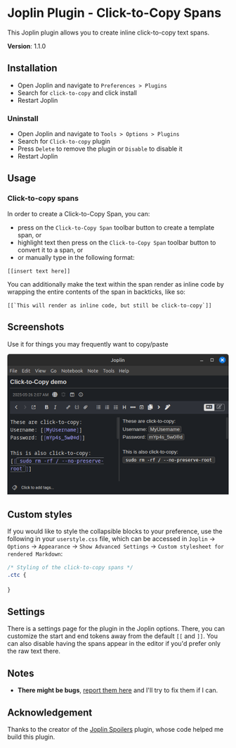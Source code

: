# Joplin Plugin - Click-to-Copy Spans

This Joplin plugin allows you to create inline click-to-copy text spans. 

**Version**: 1.1.0

## Installation

- Open Joplin and navigate to `Preferences > Plugins`
- Search for `click-to-copy` and click install
- Restart Joplin

### Uninstall

- Open Joplin and navigate to `Tools > Options > Plugins`
- Search for `Click-to-copy` plugin
- Press `Delete` to remove the plugin or `Disable` to disable it
- Restart Joplin

## Usage

### Click-to-copy spans

In order to create a Click-to-Copy Span, you can:
- press on the `Click-to-Copy Span` toolbar button to create a template span, or
- highlight text then press on the `Click-to-Copy Span` toolbar button to convert it to a span, or
- or manually type in the following format:

```
[[insert text here]]
```

You can additionally make the text within the span render as inline code by wrapping the entire contents of the span in backticks, like so:

```
[[`This will render as inline code, but still be click-to-copy`]]
```

## Screenshots

Use it for things you may frequently want to copy/paste

![](screenshots/1.png)

## Custom styles

If you would like to style the collapsible blocks to your preference, use the following in your `userstyle.css` file, which can be accessed in `Joplin` → `Options` → `Appearance` → `Show Advanced Settings` → `Custom stylesheet for rendered Markdown`:

```css
/* Styling of the click-to-copy spans */
.ctc {

}
```

## Settings
There is a settings page for the plugin in the Joplin options. There, you can customize the start and end tokens away from the default `[[` and `]]`. You can also disable having the spans appear in the editor if you'd prefer only the raw text there. 

## Notes

- **There might be bugs**, [report them here](https://github.com/ntczkjfg/joplin-plugin-click-to-copy-span/issues) and I'll try to fix them if I can.

## Acknowledgement

Thanks to the creator of the [Joplin Spoilers](https://github.com/martinkorelic/joplin-plugin-spoilers) plugin, whose code helped me build this plugin. 